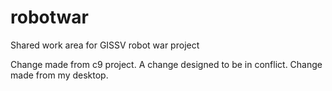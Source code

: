 robotwar
========

Shared work area for GISSV robot war project

Change made from c9 project.
A change designed to be in conflict.
Change made from my desktop.

